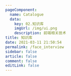 ```yaml
---
pageComponent: 
  name: Catalogue
  data: 
    key: 02.知识库
    imgUrl: /img/ui.png
    description: 前端相关技术
title: 知识库
date: 2021-03-11 21:50:54
permalink: /face_interview
sidebar: false
article: false
comment: false
editLink: false
---
```

